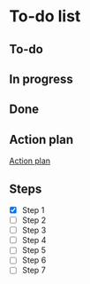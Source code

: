 # To-do list

## To-do

## In progress

## Done

## Action plan

[Action plan](./action-plan.md)

## Steps

- [x] Step 1
- [ ] Step 2
- [ ] Step 3
- [ ] Step 4
- [ ] Step 5
- [ ] Step 6
- [ ] Step 7
